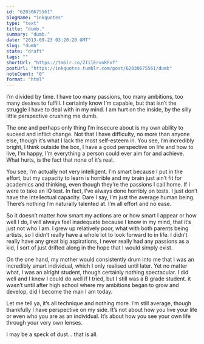 ```yaml
---
id: "62030675561"
blogName: "inkquotes"
type: "text"
title: "dumb."
summary: "dumb."
date: "2013-09-23 03:20:20 GMT"
slug: "dumb"
state: "draft"
tags: ""
shortUrl: "https://tmblr.co/ZIilErvnKFvf"
postUrl: "https://inkquotes.tumblr.com/post/62030675561/dumb"
noteCount: "0"
format: "html"
---
```


I’m divided by time. I have too many passions, too many ambitions, too many desires to fulfill. I certainly know I’m capable, but that isn’t the struggle I have to deal with in my mind. I am hurt on the inside, by the silly little perspective crushing me dumb. 

The one and perhaps only thing I’m insecure about is my own ability to suceed and inflict change. Not that I have difficulty, no more than anyone else, though it’s what I lack the most self-esteem in. You see, I’m incredibly bright, I think outside the box, I have a good perspective on life and how to live, I’m happy, I’m everything a person could ever aim for and achieve. What hurts, is the fact that none of it’s real. 

You see, I’m actually not very intelligent. I’m smart because I put in the effort, but my capacity to learn is horrible and my brain just ain’t fit for academics and thinking, even though they’re the passions I call home. If I were to take an IQ test. In fact, I’ve always done horribly on tests. I just don’t have the intellectual capacity. Dare I say, I’m just the average human being. There’s nothing I’m naturally talented at. I’m all effort and no ease. 

So it doesn’t matter how smart my actions are or how smart I appear or how well I do, I will always feel inadequate because I know in my mind, that it’s just not who I am. I grew up relatively poor, what with both parents being artists, so I didn’t really have a whole lot to look forward to in life. I didn’t really have any great big aspirations, I never really had any passions as a kid, I sort of just drifted along in the hope that I would simply exist. 

On the one hand, my mother would consistently drum into me that I was an incredibly smart individual, which I only realised until later. Yet no matter what, I was an alright student, though certainly nothing spectacular. I did well and I knew I could do well if I tried, but I still was a B grade student. it wasn’t until after high school where my ambitions began to grow and develop, did I become the man I am today. 

Let me tell ya, it’s all technique and nothing more. I’m still average, though thankfully I have perspective on my side. It’s not about how you live your life or even who you are as an individual. It’s about how you see your own life through your very own lenses. 

I may be a speck of dust… that is all.